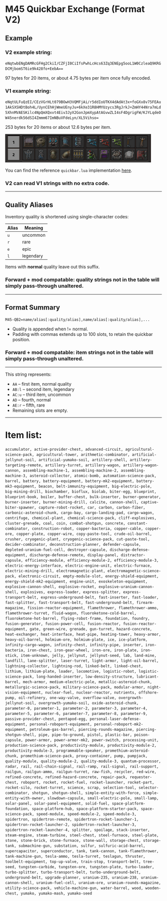 # M45 Quickbar Exchange (Format V2)

## Example
### V2 example string:
`eNqtwbENgDAMRcGFHg2CkiI/CZFjI0CiIfsPwhLcHcs63Zq3ENEpg5ooL1W0CzleaQ9KRGDCMjbomST6ie9k428fo+EebA==`

97 bytes for 20 items, or about 4.75 bytes per item once fully encoded.

### V1 example string:
`eNqtULFuQzEI/CEzVGrHLt079BOwH3VQMFjAi/r5ddIoUTKX4dAdAt3x+foGXx8v75FEAu1AkSXSHDtBoh4L/UynCEhHjWmeUEnyJu+6kXe31R8HMYUzycs3RgJrkJ+ZmHY44Nra7mLd5XhnMVAESKilc4NpQmXQxvt4Eiv3JyX2GonJpmXypAtAGvwZLI4sF4DgrigFW/KJYLqdeOW45nerdk56dSI4Zmmm67ImNBuVFdeLyn/XL5Vihso=`

253 bytes for 20 items or about 12.6 bytes per item.

![Example Quickbar GUI](https://raw.githubusercontent.com/M45-Science/M45-Quickbar-Exchange/refs/heads/main/example-bar.png)

You can find the reference `quickbar.lua` implementation [here](https://github.com/M45-Science/SoftMod/blob/Main/quickbar.lua).
### V2 can read V1 strings with no extra code.

---

## Quality Aliases

Inventory quality is shortened using single-character codes:

| Alias | Meaning     |
|-------|-------------|
| `u`   | uncommon    |
| `r`   | rare        |
| `e`   | epic        |
| `l`   | legendary   |

Items with **normal** quality leave out this suffix.
### Forward + mod compatable: quality strings not in the table will simply pass-through unaltered.

---

## Format Summary

`M45-QB2=name/alias[:quality/alias],name/alias[:quality/alias],...`

- Quality is appended when != normal.
- Padding with commas extends up to 100 slots, to retain the quickbar position.
### Forward + mod compatable: item strings not in the table will simply pass-through unaltered.

---

This string represents:
- `AA` – first item, normal quality  
- `AB:l` – second item, legendary  
- `AC:u` – third item, uncommon  
- `AD` – fourth, normal  
- `AE:r` – fifth, rare  
- Remaining slots are empty.

---

# Item list:

```accumulator, active-provider-chest, advanced-circuit, agricultural-science-pack, agricultural-tower, arithmetic-combinator, artificial-jellynut-soil, artificial-yumako-soil, artillery-shell, artillery-targeting-remote, artillery-turret, artillery-wagon, artillery-wagon-cannon, assembling-machine-1, assembling-machine-2, assembling-machine-3, asteroid-collector, atomic-bomb, automation-science-pack, barrel, battery, battery-equipment, battery-mk2-equipment, battery-mk3-equipment, beacon, belt-immunity-equipment, big-electric-pole, big-mining-drill, biochamber, bioflux, biolab, biter-egg, blueprint, blueprint-book, boiler, buffer-chest, bulk-inserter, burner-generator, burner-inserter, burner-mining-drill, calcite, cannon-shell, captive-biter-spawner, capture-robot-rocket, car, carbon, carbon-fiber, carbonic-asteroid-chunk, cargo-bay, cargo-landing-pad, cargo-wagon, centrifuge, chemical-plant, chemical-science-pack, cliff-explosives, cluster-grenade, coal, coin, combat-shotgun, concrete, constant-combinator, construction-robot, copper-bacteria, copper-cable, copper-ore, copper-plate, copper-wire, copy-paste-tool, crude-oil-barrel, crusher, cryogenic-plant, cryogenic-science-pack, cut-paste-tool, decider-combinator, deconstruction-planner, defender-capsule, depleted-uranium-fuel-cell, destroyer-capsule, discharge-defense-equipment, discharge-defense-remote, display-panel, distractor-capsule, efficiency-module, efficiency-module-2, efficiency-module-3, electric-energy-interface, electric-engine-unit, electric-furnace, electric-mining-drill, electromagnetic-plant, electromagnetic-science-pack, electronic-circuit, empty-module-slot, energy-shield-equipment, energy-shield-mk2-equipment, engine-unit, exoskeleton-equipment, explosive-cannon-shell, explosive-rocket, explosive-uranium-cannon-shell, explosives, express-loader, express-splitter, express-transport-belt, express-underground-belt, fast-inserter, fast-loader, fast-splitter, fast-transport-belt, fast-underground-belt, firearm-magazine, fission-reactor-equipment, flamethrower, flamethrower-ammo, flamethrower-turret, fluid-wagon, fluoroketone-cold-barrel, fluoroketone-hot-barrel, flying-robot-frame, foundation, foundry, fusion-generator, fusion-power-cell, fusion-reactor, fusion-reactor-equipment, gate, green-wire, grenade, gun-turret, hazard-concrete, heat-exchanger, heat-interface, heat-pipe, heating-tower, heavy-armor, heavy-oil-barrel, holmium-ore, holmium-plate, ice, ice-platform, infinity-cargo-wagon, infinity-chest, infinity-pipe, inserter, iron-bacteria, iron-chest, iron-gear-wheel, iron-ore, iron-plate, iron-stick, item-unknown, jelly, jellynut, jellynut-seed, lab, land-mine, landfill, lane-splitter, laser-turret, light-armor, light-oil-barrel, lightning-collector, lightning-rod, linked-belt, linked-chest, lithium, lithium-plate, loader, locomotive, logistic-robot, logistic-science-pack, long-handed-inserter, low-density-structure, lubricant-barrel, mech-armor, medium-electric-pole, metallic-asteroid-chunk, metallurgic-science-pack, military-science-pack, modular-armor, night-vision-equipment, nuclear-fuel, nuclear-reactor, nutrients, offshore-pump, oil-refinery, one-way-valve, overflow-valve, overgrowth-jellynut-soil, overgrowth-yumako-soil, oxide-asteroid-chunk, parameter-0, parameter-1, parameter-2, parameter-3, parameter-4, parameter-5, parameter-6, parameter-7, parameter-8, parameter-9, passive-provider-chest, pentapod-egg, personal-laser-defense-equipment, personal-roboport-equipment, personal-roboport-mk2-equipment, petroleum-gas-barrel, piercing-rounds-magazine, piercing-shotgun-shell, pipe, pipe-to-ground, pistol, plastic-bar, poison-capsule, power-armor, power-armor-mk2, power-switch, processing-unit, production-science-pack, productivity-module, productivity-module-2, productivity-module-3, programmable-speaker, promethium-asteroid-chunk, promethium-science-pack, proxy-container, pump, pumpjack, quality-module, quality-module-2, quality-module-3, quantum-processor, radar, rail, rail-chain-signal, rail-ramp, rail-signal, rail-support, railgun, railgun-ammo, railgun-turret, raw-fish, recycler, red-wire, refined-concrete, refined-hazard-concrete, repair-pack, requester-chest, roboport, rocket, rocket-fuel, rocket-launcher, rocket-part, rocket-silo, rocket-turret, science, scrap, selection-tool, selector-combinator, shotgun, shotgun-shell, simple-entity-with-force, simple-entity-with-owner, slowdown-capsule, small-electric-pole, small-lamp, solar-panel, solar-panel-equipment, solid-fuel, space-platform-foundation, space-platform-hub, space-platform-starter-pack, space-science-pack, speed-module, speed-module-2, speed-module-3, spidertron, spidertron-remote, spidertron-rocket-launcher-1, spidertron-rocket-launcher-2, spidertron-rocket-launcher-3, spidertron-rocket-launcher-4, splitter, spoilage, stack-inserter, steam-engine, steam-turbine, steel-chest, steel-furnace, steel-plate, stone, stone-brick, stone-furnace, stone-wall, storage-chest, storage-tank, submachine-gun, substation, sulfur, sulfuric-acid-barrel, supercapacitor, superconductor, tank, tank-cannon, tank-flamethrower, tank-machine-gun, tesla-ammo, tesla-turret, teslagun, thruster, toolbelt-equipment, top-up-valve, train-stop, transport-belt, tree-seed, tungsten-carbide, tungsten-ore, tungsten-plate, turbo-loader, turbo-splitter, turbo-transport-belt, turbo-underground-belt, underground-belt, upgrade-planner, uranium-235, uranium-238, uranium-cannon-shell, uranium-fuel-cell, uranium-ore, uranium-rounds-magazine, utility-science-pack, vehicle-machine-gun, water-barrel, wood, wooden-chest, yumako, yumako-mash, yumako-seed```

